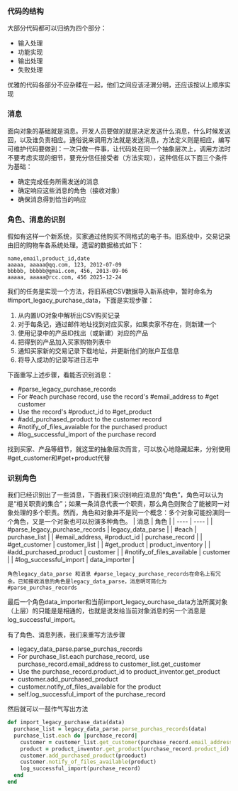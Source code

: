 ### 代码的结构
大部分代码都可以归纳为四个部分：
- 输入处理
- 功能实现
- 输出处理
- 失败处理

优雅的代码各部分不应杂糅在一起，他们之间应该泾渭分明，还应该按以上顺序实现

### 消息
面向对象的基础就是消息。开发人员要做的就是决定发送什么消息，什么时候发送回，以及谁负责相应。通俗说来调用方法就是发送消息，方法定义则是相应，编写可维护代码要做到：一次只做一件事，让代码处在同一个抽象层次上，调用方法时不要考虑实现的细节，要充分信任接受者（方法实现），这种信任以下面三个条件为基础：
- 确定完成任务所需发送的消息
- 确定响应这些消息的角色（接收对象）
- 确保消息得到恰当的响应

### 角色、消息的识别
假如有这样一个新系统，买家通过他购买不同格式的电子书。旧系统中，交易记录由旧的购物车各系统处理。遗留的数据格式如下：
```csv
name,email,product_id,date
aaaaa, aaaaa@qq.com, 123, 2012-07-09
bbbbb, bbbbb@gmai.com, 456, 2013-09-06
aaaaa, aaaaa@rcc.com, 456 2025-12-24
```

我们的任务是实现一个方法，将旧系统CSV数据导入新系统中，暂时命名为#import_legacy_purchase_data，下面是实现步骤：
1. 从内置I/O对象中解析出CSV购买记录
2. 对于每条记，通过邮件地址找到对应买家，如果卖家不存在，则新建一个
3. 使用记录中的产品ID找出（或新建）对应的产品
4. 把得到的产品加入买家购物列表中
5. 通知买家新的交易记录下载地址，并更新他们的账户互信息
6. 将导入成功的记录写进日志中

下面重写上述步骤，看能否识别消息：
- #parse_legacy_purchase_records
- For #each purchase record, use the record's  #email_address to #get customer
- Use the record's #product_id to #get_product
- #add_purchased_product to the customer record
- #notify_of_files_avaiable for the purchased product
- #log_successful_import of the purchase record

找到买家、产品等细节，就这里的抽象层次而言，可以放心地隐藏起来，分别使用#get_customer和#get+product代替

### 识别角色

我们已经识别出了一些消息，下面我们来识别响应消息的“角色”，角色可以认为是“相关职责的集合”；如果一条消息代表一个职责，那么角色则聚合了能被同一对象处理的多个职责。然而，角色和对象并不是同一个概念：多个对象可能扮演同一个角色，又是一个对象也可以扮演多种角色。
|  消息  |  角色  |
|  ----  | ----  |
|  #parse_legacy_purchase_records  |  legacy_data_parse  |
|  #each  |  purchase_list  |
|  #email_address, #product_id  |  purchase_record  |
|  #get_customer  |  customer_list  |
|  #get_product  |  product_inventory  |
|  #add_purchased_product  |  customer  |
|  #notify_of_files_available  |  customer  |
|  #log_successful_import |  data_importer  |


    角色legacy_data_parse 和消息 #parse_legacy_purchase_records在命名上有冗余。已知接收消息的角色是legacy_data_parse，消息明可简化为#parse_purchas_records

最后一个角色data_importer和当前import_legacy_ourchase_data方法所属对象（上层）的只能是是相通的，也就是说发给当前对象消息的另一个消息是log_successful_import。

有了角色、消息列表，我们来重写方法步骤

- legacy_data_parse.parse_purchas_records
- For purchase_list.each purchase_record, use purchase_record.email_address to customer_list.get_customer
- Use the purchase_record.product_id to product_inventor.get_product
- customer.add_purchased_product
- customer.notify_of_files_available for the product
- self.log_successful_import of the purchase_record

然后就可以一鼓作气写出方法
```ruby
def import_legacy_purchase_data(data)
  purchase_list = legacy_data_parse.parse_purchas_records(data)
  purchase_list.each do |purchase_record|
    customer = customer_list.get_customer(purchase_record.email_address)
    product = product_inventor.get_product(purchase_record.product_id)
    customer.add_purchased_product(prooduct)
    customer.notify_of_files_available(product)
    log_successful_import(purchase_record)
  end
end
```